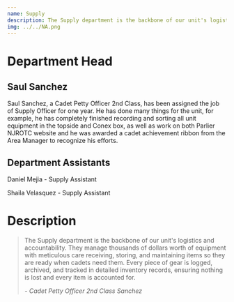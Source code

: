 ```yaml
---
name: Supply
description: The Supply department is the backbone of our unit's logistics and issuing.
img: ../../NA.png
---
```



# Department Head
## Saul Sanchez

<!-- note to self: this renders as a <p> tag -->
Saul Sanchez, a Cadet Petty Officer 2nd Class, has been assigned the job of Supply Officer for one year.  He has done many things for the unit, for example, he has completely finished recording and sorting all unit equipment in the topside and Conex box, as well as work on both Parlier NJROTC website and he was awarded a cadet achievement ribbon from the Area Manager to recognize his efforts.

## Department Assistants
Daniel Mejia - Supply Assistant

Shaila Velasquez - Supply Assistant


# Description

<blockquote>
The Supply department is the backbone of our unit's logistics and accountability. They manage thousands of dollars worth of equipment with meticulous care receiving, storing, and maintaining items so they are ready when cadets need them. Every piece of gear is logged, archived, and tracked in detailed inventory records, ensuring nothing is lost and every item is accounted for.

<cite class="blockquote-attrib">- Cadet Petty Officer 2nd Class Sanchez</cite>
</blockquote>


